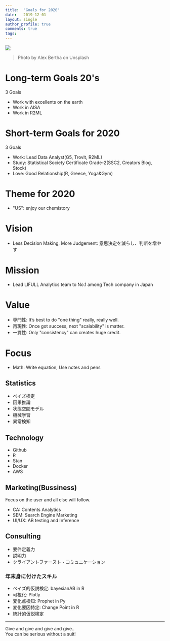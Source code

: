 ```yaml
---
title:  "Goals for 2020"
date:   2019-12-01
layout: single
author_profile: true
comments: true
tags:
---
```


![](https://images.unsplash.com/photo-1480569798454-4c8d2d1cf5e2?ixlib=rb-1.2.1&ixid=eyJhcHBfaWQiOjEyMDd9&auto=format&fit=crop&w=1050&q=80)
> Photo by Alex Bertha on Unsplash

# Long-term Goals 20's

3 Goals

- Work with excellents on the earth
- Work in AISA
- Work in R2ML

# Short-term Goals for 2020

3 Goals

- Work: Lead Data Analyst(G5, Trovit, R2ML)
- Study: Statistical Society Certificate Grade-2(SSC2, Creators Blog, Stock)
- Love: Good Relationship(R, Greece, Yoga&Gym)

# Theme for 2020

- "US": enjoy our chemistory

# Vision

- Less Decision Making, More Judgement: 意思決定を減らし、判断を増やす

# Mission

- Lead LIFULL Analytics team to No.1 among Tech company in Japan

# Value

- 専門性: It’s best to do "one thing" really, really well.
- 再現性: Once got success, next "scalability" is matter.
- 一貫性: Only "consistency" can creates huge credit.

# Focus

- Math: Write equation, Use notes and pens

## Statistics

- ベイズ検定
- 因果推論
- 状態空間モデル
- 機械学習
- 異常検知

## Technology

- Github
- R
- Stan
- Docker
- AWS

## Marketing(Bussiness)

Focus on the user and all else will follow.

- CA: Contents Analytics
- SEM: Search Engine Marketing
- UI/UX: AB testing and Inference

## Consulting

- 要件定義力
- 説明力
- クライアントファースト・コミュニケーション

### 年末身に付けたスキル

- ベイズ的仮説検定: bayesianAB in R
- 可視化: Plotly
- 変化点検知: Prophet in Py
- 変化要因特定: Change Point in R
- 統計的仮説検定

---

Give and give and give and give..  
You can be serious without a suit!

